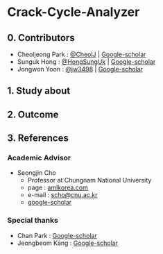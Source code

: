 # Crack-Cycle-Analyzer

## 0. Contributors
- Cheoljeong Park : [@CheolJ](https://github.com/CheolJ) | [Google-scholar](https://scholar.google.co.kr/citations?user=w2KWhvIAAAAJ&hl=ko)
- Sunguk Hong : [@HongSungUk](http://github.com/HongSungUk) | [Google-scholar](https://scholar.google.co.kr/citations?user=xzAMkycAAAAJ&hl=ko)
- Jongwon Yoon : [@jw3498](http://github.com/jw3498) | [Google-scholar]()

## 1. Study about

## 2. Outcome

## 3. References

### Academic Advisor
- Seongjin Cho
    - Professor at Chungnam National University
    - page : [amlkorea.com](http://amlkorea.com)
    - e-mail : scho@cnu.ac.kr
    - [google-scholar](https://scholar.google.co.kr/citations?user=fPkDoGsAAAAJ&hl=ko)

### Special thanks
- Chan Park : [Google-scholar](https://scholar.google.co.kr/citations?user=WbTl5V0AAAAJ&hl=ko)
- Jeongbeom Kang : [Google-scholar]()